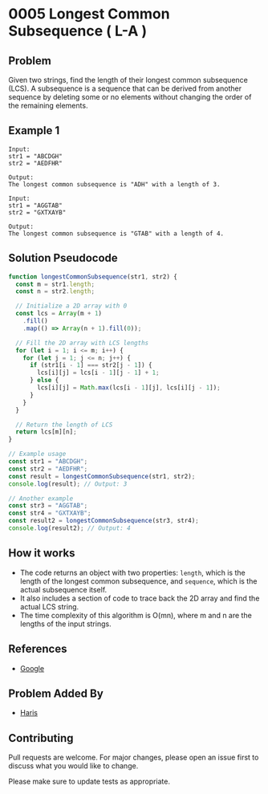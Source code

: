 # 0005 Longest Common Subsequence ( L-A )

## Problem

Given two strings, find the length of their longest common subsequence (LCS). A subsequence is a sequence that can be derived from another sequence by deleting some or no elements without changing the order of the remaining elements.

## Example 1

```
Input:
str1 = "ABCDGH"
str2 = "AEDFHR"

Output:
The longest common subsequence is "ADH" with a length of 3.

Input:
str1 = "AGGTAB"
str2 = "GXTXAYB"

Output:
The longest common subsequence is "GTAB" with a length of 4.
```

## Solution Pseudocode

```javascript
function longestCommonSubsequence(str1, str2) {
  const m = str1.length;
  const n = str2.length;

  // Initialize a 2D array with 0
  const lcs = Array(m + 1)
    .fill()
    .map(() => Array(n + 1).fill(0));

  // Fill the 2D array with LCS lengths
  for (let i = 1; i <= m; i++) {
    for (let j = 1; j <= n; j++) {
      if (str1[i - 1] === str2[j - 1]) {
        lcs[i][j] = lcs[i - 1][j - 1] + 1;
      } else {
        lcs[i][j] = Math.max(lcs[i - 1][j], lcs[i][j - 1]);
      }
    }
  }

  // Return the length of LCS
  return lcs[m][n];
}

// Example usage
const str1 = "ABCDGH";
const str2 = "AEDFHR";
const result = longestCommonSubsequence(str1, str2);
console.log(result); // Output: 3

// Another example
const str3 = "AGGTAB";
const str4 = "GXTXAYB";
const result2 = longestCommonSubsequence(str3, str4);
console.log(result2); // Output: 4
```

## How it works

- The code returns an object with two properties: `length`, which is the length of the longest common subsequence, and `sequence`, which is the actual subsequence itself.
- It also includes a section of code to trace back the 2D array and find the actual LCS string.
- The time complexity of this algorithm is O(mn), where m and n are the lengths of the input strings.

## References

- [Google](https://www.google.com/search?client=opera&q=Longest+Common+Subsequence&sourceid=opera&ie=UTF-8&oe=UTF-8)

## Problem Added By

- [Haris](https://github.com/harisdev-netizen)

## Contributing

Pull requests are welcome. For major changes, please open an issue first to discuss what you would like to change.

Please make sure to update tests as appropriate.
